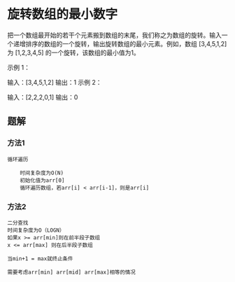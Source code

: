 # 旋转数组的最小数字

把一个数组最开始的若干个元素搬到数组的末尾，我们称之为数组的旋转。输入一个递增排序的数组的一个旋转，输出旋转数组的最小元素。例如，数组 [3,4,5,1,2] 为 [1,2,3,4,5] 的一个旋转，该数组的最小值为1。  

示例 1：

输入：[3,4,5,1,2]
输出：1
示例 2：

输入：[2,2,2,0,1]
输出：0


## 题解

### 方法1
    循环遍历
``` shell
    时间复杂度为O(N)
    初始化值为arr[0]
    循环遍历数组，若arr[i] < arr[i-1]，则是arr[i]
```

### 方法2
    二分查找
    时间复杂度为O（LOGN）
    如果x >= arr[min]则在前半段子数组
    x <= arr[max] 则在后半段子数组
    
    当min+1 = max就终止条件

    需要考虑arr[min] arr[mid] arr[max]相等的情况
